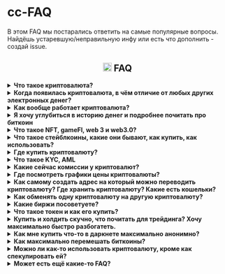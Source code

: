 # cc-FAQ
В этом FAQ мы постарались ответить на самые популярные вопросы. Найдёшь устаревшую/неправильную инфу или есть что дополнить - создай issue.
### <h2 align="center"><img width=20px src="https://cdn-icons-png.flaticon.com/128/7425/7425907.png"> FAQ</h2>

<details><summary><b> Что такое криптовалюта?</b></summary>
Это цифровая валюта (электронные деньги), которая работает в полностью автоматическом режиме, а всю ответственность за свои средства несёт сам пользователь.
 <br>Сам термин «криптовалюта» закрепился за биткоином в 2011 году, спустя 3 года после появления биткоина. До тех пор, в основном использолся термин «electronic cash» (электронная наличность).
</details>




<details><summary><b> Когда появилась криптовалюта, в чём отличие от любых других электронных денег?</b></summary>
В 1983 году впервые предложили «протоколы электронной наличности».
<br>
<br>Было много разных попыток создания электронных денег, но все они сталкивались с одними и теми же проблемами:
<br>
-пользователи часто теряли свои деньги из-за разного рода мошенничества создателей электронных денег/сайта/приложения и т.д.
 <br>
-пользователи могли потерять свои деньги из-за решения суда / по требованию полиции
 <br>
-обязательно нужен посредник, которому пользователи должны были платить комиссии
<br>
-прозрачность для государства и для преступников/хакеров/воров тоже не шла на пользу обычному пользователю
<br>
<br>
Биткоин, который был создан на основе bit-gold, хорошо решал все эти вопросы, что способствовало массовому привлечению людей и резким скачкам курса, что привлекало людей, которые хотели получить прибыль на этом.
</details>

<details><summary><b> Как вообще работает криптовалюта?</b></summary>
...
</details>


<details><summary><b> Я хочу углубиться в историю денег и подробнее почитать про биткоин</b></summary>
Довольно хорошо описана история денег и технические особенности в книге Cейфедина Аммуса - Краткая история денег, или Все, что нужно знать о биткоине <a href=https://docs.f2c.dev/Oris_Lab/The_Bitcoin_Standard_The_Decentralized_Alternative_To_Central_Banking.pdf>скачать</a>
<br>
<br>
Техническое описание биткоина - (white paper) (eng): https://bitcoin.org/bitcoin.pdf и (ru): https://bitcoin.org/files/bitcoin-paper/bitcoin_ru.pdf
<br>
<br>
Основное можно почитать на <a href=http://www.lurklurk.com/bitcoin>лурке</a>  или на википедии:
<br>
https://ru.wikipedia.org/wiki/Биткойн
<br>
https://ru.wikipedia.org/wiki/Электронные_деньги
<br>
https://ru.wikipedia.org/wiki/Криптовалюта
<br><br>Тут можно найти все сообщения самого Satoshi Nakamoto: https://bitcointalk.org/index.php?action=profile;u=3
</details>

<details><summary><b> Что такое NFT, gameFI, web 3 и web3.0?</b></summary>
NFT
 gameFI
 web 3
 web3.0
</details>

<details><summary><b> Что такое стейблкоины, какие они бывают, как купить, как использовать?</b></summary>
стейблкоины
</details>

<details><summary><b> Где купить криптовалюту?</b></summary>
Вариант №1 - bestchange.ru
<br>Вариант №2 - На бирже. Представляет собой p2p, в котором могут кинуть, не смотря на кажущаюся надежность.
<br>Вариант №3 - Криптоматы
<br>Можно посмотреть на различных картах, например: https://coinmap.org/view/#/world/-2.63578857/4.74609375/2/atm
<br>По криптоматам ситуация в РФ напряженная, их часто демонтируют как незаконные. И не все криптоматы есть на карте. Из работающих и пока ещё не демонтированных есть https://criptamat.ru/.
<br>Количество криптоматов в мире <a href=https://coinatmradar.com/charts/growth/>растёт</a>, что не может не радовать.
<br>Вариант №4 - p2p через https://localmonero.co/ (не для всех стран может работать, сейчас не работает в РФ и Беларуси)
<br>Вариант №5 - Купить через p2p-маркет в телеграме во встроенном кошельке (@wallet)
<br>Вариант №6 - Прочее. Часто крипту можно купить с рук у различных барыг с форумов вроде https://bitcointalk.org/ или на каких-то малоизвестных обменниках, например на https://simpleswap.io/ https://changenow.io/ https://monero.com/ и т.д.
</details>





<details><summary><b> Что такое KYC, AML</b></summary>
KYC - Know Your Client - знай своего клиента
<br>На bestchange.ru обменники, которые требуют KYC, имеют знак человечка:

![image](https://github.com/ShyaTech/cc-FAQ/assets/121751505/61e7ca0e-5344-4237-b2ce-b50adf165952)
<br>AML - Anti-Money Laundering -противодействие отмыванию денег
<br>На bestchange.ru обменники, которые требуют AML (сфоткать свою банковскую картну на фоне экрана с заявкой, имя и фамилию можно закрыть пальцем), имеют знак карточки:
![image](https://github.com/ShyaTech/cc-FAQ/assets/121751505/bb213a25-eaab-4f17-b284-184d74522bb4)
<br>
<br>По своему опыту можем сказать, что вся инфа с обменников с bestchange.ru сливается и спустя время на телефон нонстоп начинают звонить мошенники, поэтому выбирайте для себя что удобнее - выгодный курс, но с KYC/AML или не такой выгодый, без KYC/AML, но без нонстоп звонков на телефон.

<br> Биржи в основном требуют KYC, а ещё они имеют свойство сотрудничать с органами. 
<br> Топ популярных бирж в РФ - Bybit, HTX, Deribit, MEXC, Bitget, Kucoin, OKX, Gate и CommEX. Из них торговать и вводить/выводить без KYC можно только на MEXC и Bybit, но до определённого предела, на данный момент KYC на MEXC надо будет предоставить если выводишь более 80 btc, на Bybit вывод без KYC - до 20к$ в сутки. KYC могут затребовать и до достижения этих пределов.

<br>https://nonkyc.io - биржа, которая заявляет, что работает вообще без KYC.
</details>




<details><summary><b> Какие сейчас комиссии у криптовалют?</b></summary>
У всей крипты комиссии это буквально сотые доли копейки. Исключения – биткоин и эфир. Если в кошельке не выставить низкий «приоритет транзакции» (чем быстрее, тем дороже) и иметь отрицательный бафф на удачу, то переведёшь биткоин за 5+$, а эфир за 200+$ . В зависимости приоритета транзакции, от ситуации на рынке и даже в зависимости от времени дня, комиссии могут отличаться в 10 раз.
<br>
<br>Для сравнения есть https://cryptostreets.io/
<br>Для выставления подходящей комиссии по биткоину есть https://mempool.space/ru/
</details>






<details><summary><b> Где посмотреть графики цены криптовалюты?</b></summary>
Смотреть средне-взвешенную цену удобно на аггрегаторах, например:
<br>https://coinmarketcap.com/
<br>https://www.tradingview.com/markets/cryptocurrencies/prices-all/
<br>https://www.coingecko.com/
<br>https://coinpaprika.com/
</details>


<details><summary><b>Как самому создать адрес на который можно переводить криптовалюту? Где хранить криптовалюту? Какие есть кошельки? </b></summary>
Один из самых простых способов «создать себе адрес» это использовать генератор из html-страницы. Страницу можно скачать, перекинуть на какое угодно устройство которому доверяете и сгенерировать кошелёк.
<br>Для биткоина можно использовать: https://www.bitaddress.org/
<br>Для монеро можно использовать: https://xmr.llcoins.net/
<br>Для litecoin можно использовать: https://liteaddress.org/
<br>Публичный ключ можно давать кому угодно, обменникам, биржам и т.д.
<br>Mnemonic seed (либо private key у биткоина) надо записать себе, зашифровать, скопировать и т.д. - на что фантазии хватит - каждый сам себе банк.
<br>
<br>Почти во всех кошельках есть генератор адреса, поэтому html-страницами пользуются редко - когда требуется особый уровень безопастности.
<br>
<br>Хранить надёжнее всего на холодных кошельках: это может быть созданная вручную пара публичный ключ-приватный ключ и записанная на бумагу либо покупной аппаратный кошелёк.
<br>Наиболее популярные кошельки это Trezon и Ledger. Даже с ними стоит быть осторожным: Trezor использует Chainalysis для анализа транзакций и может заблокировать, если помечена красным флагом. Ledger был замечен в отправлении сид-фразы на свои сервера. Доставляется не во все страны, если неофициальный поставщик, то есть шанс взять палёный кошелёк. 
<br>Сравнение всех (почти) аппаратных кошельков есть тут: https://thebitcoinhole.com/hardware-wallets
<br>

<br>Горячие Кошельки есть кастодиальные (у тебя нет ключей) и некастодиальные (у тебя есть ключи).
<br>Хорошие, известные некастодиальные кошельки:
<br>https://cakewallet.com/ (Andoid, iOS) - Хороший кошелёк, открытый исходный код. В подозрительных мутных движения замечен не был. Работает только на смартфонах.
<br>https://www.exodus.com/ (Windows, macOS, Linux, Andoid, iOS, расширение для браузера) - популярный удобный кошелёк, но исходный код закрытый. Плохая техническая поддержка.
<br>https://trustwallet.com/ (Android, iOS, расширение для браузера) - Открытый исходный код, фактически кошелёк биржи binance. Есть API.
<br>https://metamask.io/ (расширение для браузера) - удобен для эфира и токенов на нём. <a href=https://cointelegraph.com/news/metamask-will-start-collecting-user-ip-addresses/>Собирает</a> ip адреса пользователей и метаданные.
<br>https://phantom.app/ (Android, iOS, расширение для браузера) - Популярный удобный кошелёк, но часто подвергается различного вида атакам. Много жалоб на фишинг и различные вирусы (болезнь всех кошельков в виде расширения для браузеров).
<br>https://zelcore.io/ - (Windows, Linux, macOS, Android, iOS) - Мультивалютный кошелёк, открытый исходный код.
<br>https://coin98.com/ - (Android, iOS, расщирение для браузера) - Мультивалютный кошелёк, открытый исходный код. Поддерживает Defi. Создатели из Вьетнама.
<br>https://safepal.com/ (Android, iOS, расширение для браузера) - Мультивалютный кошелёк, созданный биржей binance. Закрытый исходный код. Находили некоторые <a href=https://blog.kraken.com/product/security/kraken-security-labs-finds-flaws-in-safepal-s1-hardware-wallet>уязвимости</a>. 


https://blog.kraken.com/product/security/kraken-security-labs-finds-flaws-in-safepal-s1-hardware-wallet


<br>Для биткоина самый популярный кошелёк это https://electrum.org/, для монеро https://featherwallet.org/, https://mymonero.com/ и https://www.getmonero.org/downloads/, для litecoin: https://litewallet.io/
<br>Кошельки для соланы можно найти тут: https://solana.com/ecosystem/explore?categories=wallet&nextInternalLocale=en
</details>
<details><summary><b> Как обменять одну криптовалюту на другую криптовалюту?</b></summary>
Вариант №1 - На биржах, централизованных (CEX) и децентрализованных (DEX). Список CEX: https://www.coingecko.com/en/exchanges. Список DEX:https://www.coingecko.com/en/exchanges/decentralized
<br>Вариант №2 - Попробовать атомарные свопы. https://unstoppableswap.net/ Без комиссий, но пока что работает только bitcoin -> monero.
<br>Вариант №3 - На обменниках из выдачи на bestchange.ru (тут будут комиссии) 
<br>Вариант №4 - Некоторые кошельки позволяют покупать с банковской карты. Работает не для всех стран. Такая возможность заявлена, например у Trust wallet, metamask, cake wallet и т.д.

  <br>https://bisq.network/ - Открытый исходный код, ты имеешь ключи от монет, нет KYC.
 <br> https://basicswapdex.com/ - Открытый исходный код, ты имеешь ключи от монет, нет KYC.
 <br>https://hodlhodl.com/ Ты имеешь ключи от монет, нет KYC.
 <br>
 <br>Полный список всех DEX можно найти тут: https://www.coingecko.com/en/exchanges/decentralized
</details>



<details><summary><b> Какие биржи посоветуете?</b></summary>
Никакие.
 <br>
<br> Две самые популярные биржи из прошлого благополучно обнулились (btc-e и mtgox).
 <br>Самые топовые биржи регулярно закрываются или «взламываются» и пользователям ничего не возмещают. Храня средства на централизованных биржах (CEX) следует помнить, что «not your keys not your crypto». Поспекулировать - выбирай любую, но большие суммы не храни. Биржи созданы не для хранения средств мимокроков, а для прибыли владельцев биржи. Самые проверенные биржи могут внезапно запросить подтверждение личности (KYC) или перестать работать в страна_нейм.
 <br>
<br> Если предостерегающий абзац тебя не вразумил и ты отчаянно хочешь стать ресурсным, то все централизованные биржи (CEX) тут: https://www.coingecko.com/en/exchanges 
 <br> А без KYC до высоких лимитов это https://www.kraken.com/, https://www.mexc.com/ и https://www.bybit.com/
 <br> Чуть ли не ежедневно выходят новости о том, что биржа_нейм анально огородилась от страна_нейм или «временно запрещен вывод». Это стоит закладывать в свои риски. Пожаловаться будет некому, весь интернет завален такими «жалобами».
 <br>
 <br> Несколько особняком стоят DEX (децентрализованные биржи), это в некотором смысле более безопастный вариант, но на них меньше возможностей (меньше торгуемых пар, нет фьючерсов, меньше ликвидность).
 <br>Отметить можно следующие:
 <br>https://bisq.network/ - Открытый исходный код, ты имеешь ключи от монет, нет KYC.
 <br> https://basicswapdex.com/ - Открытый исходный код, ты имеешь ключи от монет, нет KYC.
 <br>https://hodlhodl.com/ Nы имеешь ключи от монет, нет KYC.
 Полный список всех DEX можно найти тут: https://www.coingecko.com/en/exchanges/decentralized
</details>





<details><summary><b> Что такое токен и как его купить?</b></summary>
Токен, это актив, по сути сам не являющийся криптовалютой, но который можно обменять на криптовалюту на базе которой он создан.
 Например токен  <a href=https://coinmarketcap.com/currencies/bonk1/>Bonk</a> создан на блокчейне соланы, по стрелочке виден номер контракта:
 <br>

 ![image](https://github.com/ShyaTech/cc-FAQ/assets/121751505/c67bbda3-f885-4b9f-9ce7-5136f0a56ea7)

Покупка токенов это ещё более рискованное действие, чем покупка криптовалюты, поэтому если токена нет на аггрегаторах (https://coinmarketcap.com/, https://coinpaprika.com/, https://www.coingecko.com/) то будьте очень осторожны, у токена очень маленькая капитализация, буквально за пару часов (и даже минут) можно получить -99,99% от вложений в этот токен.
<br>Найти все токены можно тут:
<br>https://birdeye.so/ - хороший старый сайт, чаще всего корректно отображает покупки-продажи какого-то адреса. Но нет секундного таймфрейма, поэтому он скорее информативный.
<br>https://www.dextools.io/app/en/pairs - аналогичный birdeye, но есть секундный таймфрейм, графики обновляются быстро, как правило, быстрее, чем на dexscreener.
<br>https://dexscreener.com/ - удобный сайт, аналогичный birdeye и dextools, графики несколько запаздывают от реальности.
Непосредственные попытки купить на дне и продать на хаях на всех этих 3-х сайтах несколько сложноваты, не стоит рассчитывать, что будешь первым.
<br>Для почти мгновенных графиков есть https://photon.tinyastro.io/ - он работает для таких токенов как ETH, BLAST, SOL, BASE. Для логина надо привязать кошелёк phantom, поэтому будьте осторожны и не привязывайте кошелёк на котором много средств. Подойдёт любая сумма, даже 0,0001 SOL.
<br>
<br> Купить токены можно несколькими путями:
<br>Вариант №1 - самый безопастный и быстрый - биржа. На биржи попадают только токены с крупной капитализацией либо токены, которые крупно занесли бирже. Узнать на какой бирже есть токен, можно на https://coinmarketcap.com/ под графиком цены.
<br>Вариант №2 - безопастный, но медленный. Любой токен можно купить дав кошельку контракт токена. Из хороших кошельков можно порекомендовать https://phantom.app/
<br>Вариант №3 - безопастный, но медленный. Покупка напрямую у пула. Необходимо зайти на сайт пула, например https://raydium.io/ и привязать кошелёк (например phantom).
<br>Вариант №4 - небезопастный, очень быстрый, есть комиссии. Это телеграм-боты. Все они имеют схожий функционал, выбор это скорее дело вкуса. Большие суммы хранить не стоит, не раз их «взламывали».
<br>
Более или менее известные: @solana_trojanbot @SolTradingBot @bonkbot_bot @maestro @maestropro @BananaGunSolana_bot @magnum_trade_bot @stonks_sniper_bot
<br> Комиссии, функционал, торгуемые блокчейны, скорость могут меняться. Часто если кто-то активно предлагает вам бота, то он даёт вам его с реферальной ссылкой, так он будет иметь с вас комиссию.
<br>Вариант №5 - кастомные боты с гитхаба/гитлаба/с выдачи гугла. Часто они могут работать по скорости так же как и телеграм-боты, но приходится запускать незнакомые .exe. Есть боты без комиссий.
<br>Вариант №6 https://photon.tinyastro.io/ - небезопастный, но очень быстрый способ. Необходимо привязать кошелёк, например тот же phantom.
</details> 






<details><summary><b> Купить  и холдить скучно, что почитать для трейдинга? Хочу максимально быстро разбогатеть. </b></summary>
Факт №1. Если ты купил не на самом пике бычьего рынка, то вероятнее всего, выгоднее будет просто купить и держать. 
<br>Факт №2. Покупать с равными промежутками выгоднее, чем пытаться поймать дно и максимально выгодно войти.
<br>Факт №3. Если работаешь/учишься, если не дежуришь у компьютера 24/7, не готов посвящать трейдингу всё своё время, то лучше и не начинать.
</details>





<details><summary><b> Как мне купить что-то в даркнете максимально анонимно?</b></summary>
1. Купить какую угодно криптовалюту любым из способов. Можно купить сразу монеро.
<br>2. Любым из способов обменять эту криптовалюту на монеро (пропускаем, если сразу купили монеро).
<br>3. Кидаем со своего кошелька_монеро_1 на другой свой кошелёк_монеро_2.
<br>4. Со своего кошелька_монеро_2 покупаем что угодно и где угодно.
<br>
 <br>Важно! Никогда не давайте обменнику/бирже и т.д. адрес магазина в даркнете. Сначала киньте на свой монеро-адрес и только потом уже магазину.
<br>
 <br>Можно вместо монеро использовать биткоин, т.к. он больше где принимается, но биткоин надо будет прогнать через Whirlpool в кошельке под названием Samourai wallet. У биткоина дольше идут транзакции (могут идти несколько часов) и больше комиссии (может быть 5+$).
</details>

<details><summary><b> Как максимально перемешать биткоины?</b></summary> 
Лучший способ сейчас это – воспользоваться Whirlpool в кошельке под названием Samourai wallet.
 <br>
 <br> Используя биткоин для не совсем законных дел, стоит помнить, что существует много компаний, которые профессионально отслеживают биткоины, вот некоторые из них:
 <br>Ciphertrace
<br>Chainalysis
<br>Elliptic
<br>IdentityMind
<br>Elementus
<br>BlockSeer
<br>Scorechain
<br>Neutrino
<br>Crystal
<br>Blockchain Intel
</details>



<details><summary><b> Можно ли как-то использовать криптовалюту, кроме как спекулировать ей?</b></summary>
Можно.
<br>Кроме очевидных магазинов в даркнете, есть ещё около-законные места.
<br>Тут собраны все места торговли ИРЛ за крипту: https://cryptwerk.com/
<br> Тут различные vps, vpn, sms и прочее: https://kycnot.me/
</details>


<details><summary><b> Может есть ещё какие-то FAQ?</b></summary>
Есть.
   <br>
<a href=https://pastebin.com/mcHrtfxH>старый FAQ</a>
<br>https://bitcoin.org/ru/faq
<br>https://academy.binance.com/ru
<br>https://github.com/snordenstorm/wiki/wiki/Майнинг-биткойнов
</details>

